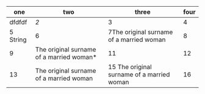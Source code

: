 | one      | two                                      | three                                      | four |
|----------|------------------------------------------|--------------------------------------------|------|
| dfdfdf   | *2*                                      | 3                                          | 4    |
| 5 String | 6                                        | 7The original surname of a married woman   | 8    |
| 9        | The original surname of a married woman* | 11                                         | 12   |
| 13       | The original surname of a married woman  | 15 The original surname of a married woman | 16   |
